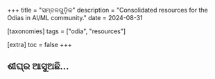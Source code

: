+++
title = "ସମ୍ବଳଗୁଡ଼ିକ"
description = "Consolidated resources for the Odias in AI/ML community."
date = 2024-08-31

[taxonomies]
tags = ["odia", "resources"]

[extra]
toc = false
+++

## ଶୀଘ୍ର ଆସୁଅଛି...